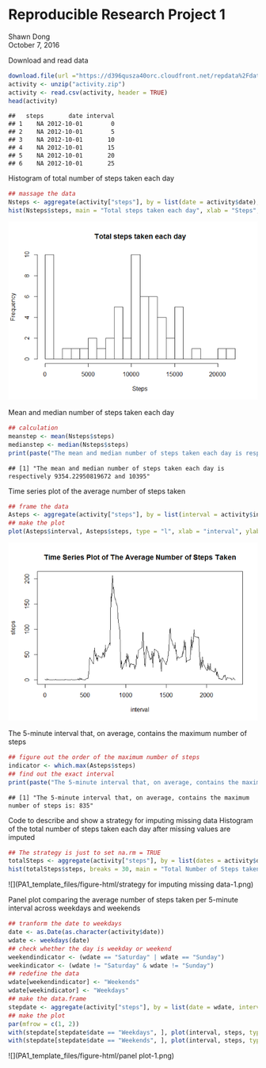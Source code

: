 # Reproducible Research Project 1
Shawn Dong  
October 7, 2016  



Download and read data


```r
download.file(url ="https://d396qusza40orc.cloudfront.net/repdata%2Fdata%2Factivity.zip", dest = paste(getwd(), "/activity.zip", sep = ""))
activity <- unzip("activity.zip") 
activity <- read.csv(activity, header = TRUE)
head(activity)
```

```
##   steps       date interval
## 1    NA 2012-10-01        0
## 2    NA 2012-10-01        5
## 3    NA 2012-10-01       10
## 4    NA 2012-10-01       15
## 5    NA 2012-10-01       20
## 6    NA 2012-10-01       25
```

Histogram of total number of steps taken each day


```r
## massage the data
Nsteps <- aggregate(activity["steps"], by = list(date = activity$date), FUN = sum, na.rm = TRUE)
hist(Nsteps$steps, main = "Total steps taken each day", xlab = "Steps", ylab = "Frequency", breaks = 30)
```

![](PA1_template_files/figure-html/steps-1.png)<!-- -->

Mean and median number of steps taken each day


```r
## calculation
meanstep <- mean(Nsteps$steps)
medianstep <- median(Nsteps$steps)
print(paste("The mean and median number of steps taken each day is respectively", meanstep, "and", medianstep))
```

```
## [1] "The mean and median number of steps taken each day is respectively 9354.22950819672 and 10395"
```

Time series plot of the average number of steps taken


```r
## frame the data
Asteps <- aggregate(activity["steps"], by = list(interval = activity$interval), FUN = mean, na.rm = TRUE)
## make the plot
plot(Asteps$interval, Asteps$steps, type = "l", xlab = "interval", ylab = "steps", main = "Time Series Plot of The Average Number of Steps Taken")
```

![](PA1_template_files/figure-html/mean-1.png)<!-- -->

The 5-minute interval that, on average, contains the maximum number of steps


```r
## figure out the order of the maximum number of steps
indicator <- which.max(Asteps$steps)
## find out the exact interval
print(paste("The 5-minute interval that, on average, contains the maximum number of steps is:", Asteps$interval[indicator]))
```

```
## [1] "The 5-minute interval that, on average, contains the maximum number of steps is: 835"
```

Code to describe and show a strategy for imputing missing data
Histogram of the total number of steps taken each day after missing values are imputed


```r
## The strategy is just to set na.rm = TRUE
totalSteps <- aggregate(activity["steps"], by = list(dates = activity$date), FUN = sum, na.rm = TRUE)
hist(totalSteps$steps, breaks = 30, main = "Total Number of Steps taken each day", xlab = "Steps", ylab = "Frequency")
```

![](PA1_template_files/figure-html/strategy for imputing missing data-1.png)<!-- -->

Panel plot comparing the average number of steps taken per 5-minute interval across weekdays and weekends


```r
## tranform the date to weekdays
date <- as.Date(as.character(activity$date))
wdate <- weekdays(date)
## check whether the day is weekday or weekend
weekendindicator <- (wdate == "Saturday" | wdate == "Sunday")
weekindicator <- (wdate != "Saturday" & wdate != "Sunday")
## redefine the data
wdate[weekendindicator] <- "Weekends"
wdate[weekindicator] <- "Weekdays"
## make the data.frame
stepdate <- aggregate(activity["steps"], by = list(date = wdate, interval = activity$interval), FUN = mean, na.rm = TRUE)
## make the plot
par(mfrow = c(1, 2))
with(stepdate[stepdate$date == "Weekdays", ], plot(interval, steps, type = "l", col = "red", ylim = c(0, 250), main = "Avg.No.steps during Weekdays"))
with(stepdate[stepdate$date == "Weekends", ], plot(interval, steps, type = "l", col = "light blue", ylim = c(0, 250), main = "Avg.No.steps during Weekends"))
```

![](PA1_template_files/figure-html/panel plot-1.png)<!-- -->
